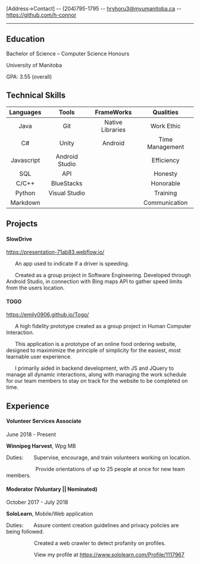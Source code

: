 [Address->Contact] -- (204)795-1795 -- hryhoru3@myumanitoba.ca -- https://github.com/h-connor

<hr />

## Education

Bachelor of Science – Computer Science Honours 

University of Manitoba

GPA: 3.55 (overall) 

## Technical Skills



| Languages        | Tools           | FrameWorks  | Qualities|
| :-------------: |:-------------:| :-----:| :----: |
| Java      | Git | Native Libraries | Work Ethic |
| C#     | Unity      |   Android | Time Management |
| Javascript | Android Studio      |     | Efficiency |
| SQL     | API      |   | Honesty |
| C/C++     | BlueStacks      |    | Honorable
| Python     | Visual Studio      |    | Training |
| Markdown     |       |    | Communication |


## Projects

#### SlowDrive
https://presentation-71ab83.webflow.io/

&nbsp;&nbsp;&nbsp;&nbsp;&nbsp; 
An app used to indicate if a driver is speeding.

&nbsp;&nbsp;&nbsp;&nbsp;&nbsp; 
Created as a group project in Software Engineering.
Developed through Android Studio, in connection with Bing maps API to gather speed limits from the users location.

#### TOGO

https://emily0906.github.io/Togo/

&nbsp;&nbsp;&nbsp;&nbsp;&nbsp; 
A high fidelity prototype created as a group project in Human Computer Interaction.

&nbsp;&nbsp;&nbsp;&nbsp;&nbsp; 
This application is a prototype of an online food ordering website, designed to maximimize the principle of simplicity for the easiest, most learnable user experience.

&nbsp;&nbsp;&nbsp;&nbsp;&nbsp; 
I primarily aided in backend development, with JS and JQuery to manage all dynamic interactions, along with managing the work schedule for our team members to stay on track for the website to be completed on time.

## Experience

#### **Volunteer Services Associate** 
June 2018 - Present

**Winnipeg Harvest**, Wpg MB

Duties: &nbsp;&nbsp;&nbsp;&nbsp;&nbsp; 
Supervise, encourage, and train volunteers working on location.

&nbsp;&nbsp;&nbsp;&nbsp;&nbsp;&nbsp;&nbsp; &nbsp;&nbsp;&nbsp;&nbsp;&nbsp; &nbsp;&nbsp;&nbsp;&nbsp;&nbsp; 
 Provide orientations of up to 25 people at once for new team members.

#### **Moderator (Voluntary || Nominated)** 
October 2017 - July 2018

**SoloLearn**, Mobile/Web application

Duties: &nbsp;&nbsp;&nbsp;&nbsp;&nbsp; 
Assure content creation guidelines and privacy policies are being followed.

&nbsp;&nbsp;&nbsp;&nbsp;&nbsp;&nbsp; &nbsp;&nbsp;&nbsp;&nbsp;&nbsp; &nbsp;&nbsp;&nbsp;&nbsp;&nbsp; 
 Created a web crawler to detect profanity on profiles.

&nbsp;&nbsp;&nbsp;&nbsp;&nbsp;&nbsp; &nbsp;&nbsp;&nbsp;&nbsp;&nbsp; &nbsp;&nbsp;&nbsp;&nbsp;&nbsp; 
 View my profile at https://www.sololearn.com/Profile/1117967
